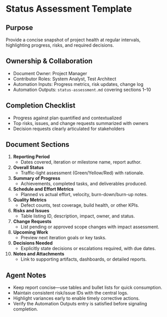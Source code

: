 # Status Assessment Template

## Purpose
Provide a concise snapshot of project health at regular intervals, highlighting progress, risks, and required decisions.

## Ownership & Collaboration
- Document Owner: Project Manager
- Contributor Roles: System Analyst, Test Architect
- Automation Inputs: Progress metrics, risk updates, change log
- Automation Outputs: `status-assessment.md` covering sections 1–10

## Completion Checklist
- Progress against plan quantified and contextualized
- Top risks, issues, and change requests summarized with owners
- Decision requests clearly articulated for stakeholders

## Document Sections
1. **Reporting Period**
   - Dates covered, iteration or milestone name, report author.
2. **Overall Status**
   - Traffic-light assessment (Green/Yellow/Red) with rationale.
3. **Summary of Progress**
   - Achievements, completed tasks, and deliverables produced.
4. **Schedule and Effort Metrics**
   - Planned vs actual effort, velocity, burn-down/burn-up notes.
5. **Quality Metrics**
   - Defect counts, test coverage, build health, or other KPIs.
6. **Risks and Issues**
   - Table listing ID, description, impact, owner, and status.
7. **Change Requests**
   - List pending or approved scope changes with impact assessment.
8. **Upcoming Work**
   - Preview next iteration goals or key tasks.
9. **Decisions Needed**
   - Explicitly state decisions or escalations required, with due dates.
10. **Notes and Attachments**
     - Link to supporting artifacts, dashboards, or detailed reports.

## Agent Notes
- Keep report concise—use tables and bullet lists for quick consumption.
- Maintain consistent risk/issue IDs with the central logs.
- Highlight variances early to enable timely corrective actions.
- Verify the Automation Outputs entry is satisfied before signaling completion.

